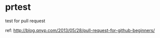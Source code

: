 # prtest
test for pull request

ref: http://blog.qnyp.com/2013/05/28/pull-request-for-github-beginners/
